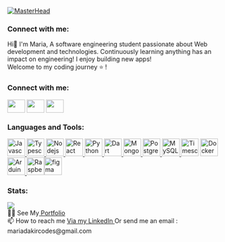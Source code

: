 
[![MasterHead](https://res.cloudinary.com/dgmlvkqyx/image/upload/v1677744494/banner_1_oomdye.png)](https://github.com/dakirmaria)
<h3 align="left">Connect with me:</h3>
<p align="left">
  Hi👋 I'm Maria, A software engineering student passionate about Web development and technologies. Continuously learning anything has an impact on engineering! I enjoy building new apps!<br>
  Welcome to my coding journey ⭐ !
  </p>
<h3 align="left">Connect with me:</h3>
<p align="left">
<a href="https://www.linkedin.com/in/maria-dakir-47ba83193/" target="blank"><img align="center" src="https://www.svgrepo.com/show/448234/linkedin.svg" alt="" height="30" width="40" /></a>
  <a href="your link" target="blank"><img align="center" src="https://www.svgrepo.com/show/489937/twitter.svg" alt="" height="30" width="40" /></a>
<a href="https://dribbble.com/mardakir" target="blank"><img align="center" src="https://res.cloudinary.com/dgmlvkqyx/image/upload/v1677745794/dribbble-svgrepo-com_ibd3gl.svg" alt="" height="30" width="40" /></a>
</p>
<h3 align="left">Languages and Tools:</h3>
<p align="left"> <a href="https://developer.mozilla.org/en-US/docs/Web/JavaScript" target="_blank"> <img src="https://www.svgrepo.com/show/353925/javascript.svg" alt="Javascript" width="40" height="40"/> </a><a href="https://www.typescriptlang.org/docs/" target="_blank"> <img src="https://www.svgrepo.com/show/354478/typescript-icon.svg" alt="Typescript" width="40" height="40"/> </a> 
<a href="https://nodejs.org/en/docs/" target="_blank"> <img src="https://www.svgrepo.com/show/452075/node-js.svg" alt="Nodejs" width="40" height="40"/> </a>
  <a href="https://reactjs.org/docs/getting-started.html" target="_blank"> <img src="https://www.svgrepo.com/show/452092/react.svg" alt="React" width="40" height="40"/> </a><a href="https://docs.python.org/3//" target="_blank"> <img src="https://www.svgrepo.com/show/452091/python.svg" alt="Python" width="40" height="40"/></a><a href="https://dart.dev/guides" target="_blank"> <img src="https://www.svgrepo.com/show/353631/dart.svg" alt="Dart" width="40" height="40"/></a><a href="https://www.mongodb.com/docs/" target="_blank"> <img src="https://www.svgrepo.com/show/373845/mongo.svg" alt="MongoDB" width="40" height="40"/></a><a href="https://www.postgresql.org/docs/" target="_blank"> <img src="https://www.svgrepo.com/show/354200/postgresql.svg" alt="Postgresql" width="40" height="40"/></a><a href="https://dev.mysql.com/doc/" target="_blank"> <img src="https://www.svgrepo.com/show/355133/mysql.svg" alt="MySQL" width="40" height="40"/></a><a href="https://docs.timescale.com/" target="_blank"> <img src="https://res.cloudinary.com/dgmlvkqyx/image/upload/v1677747513/TimescaleLogoSocialMedia1Png_dyj6ot.png" alt="Timescaledb" width="40" height="40"/></a>
  <a href="https://docs.docker.com/" target="_blank"> <img src="https://www.svgrepo.com/show/303231/docker-logo.svg" alt="Docker" width="40" height="40"/></a>
 <a href="https://www.arduino.cc/" target="_blank"> <img src="https://www.svgrepo.com/show/353423/arduino.svg" alt="Arduino" width="40" height="40"/><a href="https://www.raspberrypi.com/documentation/" target="_blank"> <img src="https://www.svgrepo.com/show/303239/raspberry-pi-logo.svg" alt="RaspberryPi" width="40" height="40"/></a><a href="https://www.figma.com/" target="_blank"><img src="https://www.svgrepo.com/show/452202/figma.svg" alt="figma" width="40" height="40"/></a>
  

  
</p>
<h3 align="left">Stats:</h3>
<picture>
<source 
  srcset="https://github-readme-stats.vercel.app/api?username=dakirmaria&show_icons=true&theme=midnight-purple"
  media="(prefers-color-scheme: dark)"
/>

<img src="https://github-readme-stats.vercel.app/api?username=dakirmaria&show_icons=true" />
</picture>



<div>👩‍💻 See My<a href="https://www.maria-dakir.codes"> Portfolio</a></div>
<div>📫 How to reach me <a href="https://www.linkedin.com/in/maria-dakir-47ba83193/"> Via my LinkedIn </a> Or send me an email : mariadakircodes@gmail.com  </div>

